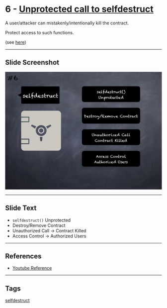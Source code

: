 # 6 - [Unprotected call to selfdestruct](Unprotected%20call%20to%20selfdestruct.md)
A user/attacker can mistakenly/intentionally kill the contract. 

Protect access to such functions. 

(see [here](https://swcregistry.io/docs/SWC-106))

___
## Slide Screenshot
![06.png](../../images/4.Pitfalls%20and%20Best%20Practices%20101/006.png)
___
## Slide Text
- `selfdestruct()` Unprotected
- Destroy/Remove Contract
- Unauthorized Call -> Contract Killed
- Access Control -> Authorized Users
___
## References
- [Youtube Reference](https://youtu.be/OOzyoaYIw2k?t=604)
___
## Tags
[selfdestruct](../2.%20Solidity%20101/selfdestruct.md)